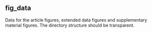 ## fig_data 

Data for the article figures, extended data figures and supplementary 
material figures. The directory structure should be transparent.
